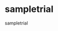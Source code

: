 # sampletrial
sampletrial

<script type="text/javascript">

/***********************************************
* Conveyor belt slideshow script- © Dynamic Drive DHTML code library (www.dynamicdrive.com)
* This notice MUST stay intact for legal use
* Visit Dynamic Drive at http://www.dynamicdrive.com/ for full source code
***********************************************/


//Specify the slider's width (in pixels)
var sliderwidth="730px"
//Specify the slider's height
var sliderheight="180px"
//Specify the slider's slide speed (larger is faster 1-10)
var slidespeed=2
//configure background color:
slidebgcolor="#FFFFFF"

//Specify the slider's images
var leftrightslide=new Array()
var finalslide=''
leftrightslide[0]='<a href="http://digitalshorts.weebly.com/animated-figures.html"><img src="http://i1298.photobucket.com/albums/ag57/aismtech/adventure.png" border=1></a>'
leftrightslide[1]='<a href="http://digitalshorts.weebly.com/hollys.html"><img src="http://i1298.photobucket.com/albums/ag57/aismtech/prank.png" border=1></a>'
leftrightslide[2]='<a href="http://digitalshorts.weebly.com/joel.html"><img src="http://i1298.photobucket.com/albums/ag57/aismtech/pivot.png" border=1></a>'
leftrightslide[3]='<a href="http://digitalshorts.weebly.com/miscellaneous-works.html"><img src="http://i1298.photobucket.com/albums/ag57/aismtech/works1.png" border=1></a>'
leftrightslide[4]='<a href="http://digitalshorts.weebly.com/stop-motion-animation.html"><img src="http://i1298.photobucket.com/albums/ag57/aismtech/normalday.png" border=1></a>'
leftrightslide[5]='<a href="http://digitalshorts.weebly.com/tim-anna-pieter--luan.html"><img src="http://i1298.photobucket.com/albums/ag57/aismtech/walk.png" border=1></a>'
leftrightslide[6]='<a href="http://digitalshorts.weebly.com/sofia-aidan-n--jasper.html"><img src="http://i1298.photobucket.com/albums/ag57/aismtech/paintball.png" border=1></a>'
leftrightslide[7]='<a href="http://digitalshorts.weebly.com/miscellaneous-works1.html"><img src="http://i1298.photobucket.com/albums/ag57/aismtech/works2.png" border=1></a>'
leftrightslide[8]='<a href="http://digitalshorts.weebly.com/photo-narration.html"><img src="http://i1298.photobucket.com/albums/ag57/aismtech/themepark.png" border=1></a>'
leftrightslide[9]='<a href="http://digitalshorts.weebly.com/joeniel.html"><img src="http://i1298.photobucket.com/albums/ag57/aismtech/dive.png" border=1></a>'
leftrightslide[10]='<a href="http://digitalshorts.weebly.com/daniela.html"><img src="http://i1298.photobucket.com/albums/ag57/aismtech/sleep.png" border=1></a>'
leftrightslide[11]='<a href="http://digitalshorts.weebly.com/aidan-h.html"><img src="http://i1298.photobucket.com/albums/ag57/aismtech/mask.png" border=1></a>'
leftrightslide[12]='<a href="http://digitalshorts.weebly.com/diego.html"><img src="http://i1298.photobucket.com/albums/ag57/aismtech/clouds.png" border=1></a>'
leftrightslide[13]='<a href="http://digitalshorts.weebly.com/bernardo.html"><img src="http://i1298.photobucket.com/albums/ag57/aismtech/panic.png" border=1></a>'
leftrightslide[14]='<a href="http://digitalshorts.weebly.com/yashal.html"><img src="http://i1298.photobucket.com/albums/ag57/aismtech/hacker.png" border=1></a>'
leftrightslide[15]='<a href="http://digitalshorts.weebly.com/kenza.html"><img src="http://i1298.photobucket.com/albums/ag57/aismtech/lost.png" border=1></a>'

leftrightslide[16]='<a href="http://digitalshorts.weebly.com/miscellaneous-works2.html"><img src="http://i1298.photobucket.com/albums/ag57/aismtech/works3.png" border=1></a>'
leftrightslide[17]='<a href="http://digitalshorts.weebly.com/comic-strips.html"><img src="http://i1298.photobucket.com/albums/ag57/aismtech/steven.png" border=1></a>'
leftrightslide[18]='<a href="http://digitalshorts.weebly.com/melissa.html"><img src="http://i1298.photobucket.com/albums/ag57/aismtech/secret.png" border=1></a>'
leftrightslide[19]='<a href="http://digitalshorts.weebly.com/brandon.html"><img src="http://i1298.photobucket.com/albums/ag57/aismtech/penelope.png" border=1></a>'
leftrightslide[20]='<a href="http://digitalshorts.weebly.com/miscellaneous.html"><img src="http://i1298.photobucket.com/albums/ag57/aismtech/works4.png" border=1></a>'
//Specify gap between each image (use HTML):
var imagegap=" "

//Specify pixels gap between each slideshow rotation (use integer):
var slideshowgap=5


////NO NEED TO EDIT BELOW THIS LINE////////////

var copyspeed=slidespeed
leftrightslide='<nobr>'+leftrightslide.join(imagegap)+'</nobr>'
var iedom=document.all||document.getElementById
if (iedom)
document.write('<span id="temp" style="visibility:hidden;position:absolute;top:-100px;left:-9000px">'+leftrightslide+'</span>')
var actualwidth=''
var cross_slide, ns_slide

function fillup(){
if (iedom){
cross_slide=document.getElementById? document.getElementById("test2") : document.all.test2
cross_slide2=document.getElementById? document.getElementById("test3") : document.all.test3
cross_slide.innerHTML=cross_slide2.innerHTML=leftrightslide
actualwidth=document.all? cross_slide.offsetWidth : document.getElementById("temp").offsetWidth
cross_slide2.style.left=actualwidth+slideshowgap+"px"
}
else if (document.layers){
ns_slide=document.ns_slidemenu.document.ns_slidemenu2
ns_slide2=document.ns_slidemenu.document.ns_slidemenu3
ns_slide.document.write(leftrightslide)
ns_slide.document.close()
actualwidth=ns_slide.document.width
ns_slide2.left=actualwidth+slideshowgap
ns_slide2.document.write(leftrightslide)
ns_slide2.document.close()
}
lefttime=setInterval("slideleft()",30)
}
window.onload=fillup

function slideleft(){
if (iedom){
if (parseInt(cross_slide.style.left)>(actualwidth*(-1)+8))
cross_slide.style.left=parseInt(cross_slide.style.left)-copyspeed+"px"
else
cross_slide.style.left=parseInt(cross_slide2.style.left)+actualwidth+slideshowgap+"px"

if (parseInt(cross_slide2.style.left)>(actualwidth*(-1)+8))
cross_slide2.style.left=parseInt(cross_slide2.style.left)-copyspeed+"px"
else
cross_slide2.style.left=parseInt(cross_slide.style.left)+actualwidth+slideshowgap+"px"

}
else if (document.layers){
if (ns_slide.left>(actualwidth*(-1)+8))
ns_slide.left-=copyspeed
else
ns_slide.left=ns_slide2.left+actualwidth+slideshowgap

if (ns_slide2.left>(actualwidth*(-1)+8))
ns_slide2.left-=copyspeed
else
ns_slide2.left=ns_slide.left+actualwidth+slideshowgap
}
}


if (iedom||document.layers){
with (document){
document.write('<table border="0" cellspacing="0" cellpadding="0"><td>')
if (iedom){
write('<div style="position:relative;width:'+sliderwidth+';height:'+sliderheight+';overflow:hidden">')
write('<div style="position:absolute;width:'+sliderwidth+';height:'+sliderheight+';background-color:'+slidebgcolor+'" onMouseover="copyspeed=0" onMouseout="copyspeed=slidespeed">')
write('<div id="test2" style="position:absolute;left:0px;top:0px"></div>')
write('<div id="test3" style="position:absolute;left:-1000px;top:0px"></div>')
write('</div></div>')
}
else if (document.layers){
write('<ilayer width='+sliderwidth+' height='+sliderheight+' name="ns_slidemenu" bgColor='+slidebgcolor+'>')
write('<layer name="ns_slidemenu2" left=0 top=0 onMouseover="copyspeed=0" onMouseout="copyspeed=slidespeed"></layer>')
write('<layer name="ns_slidemenu3" left=0 top=0 onMouseover="copyspeed=0" onMouseout="copyspeed=slidespeed"></layer>')
write('</ilayer>')
}
document.write('</td></table>')
}
}
</script>

